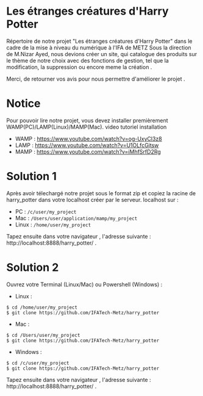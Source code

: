 # Les étranges créatures d'Harry Potter
Répertoire de notre projet "Les étranges créatures d'Harry Potter" dans le cadre de la mise à niveau du numérique à l'IFA de METZ
Sous la direction de M.Nizar Ayed, nous devions créer un site, qui catalogue des produits sur le thème de notre choix avec des fonctions
de gestion, tel que la modification, la suppression ou encore meme la création . 

Merci, de retourner vos avis pour nous permettre d'améliorer le projet .



# Notice 

Pour pouvoir lire notre projet, vous devez installer premièrement WAMP(PC)/LAMP(Linux)/MAMP(Mac).
video tutoriel installation 

- WAMP : https://www.youtube.com/watch?v=og-UxyCl3z8
- LAMP : https://www.youtube.com/watch?v=U1OLfcGjtsw
- MAMP : https://www.youtube.com/watch?v=iMhfSrfD2Rg

# Solution 1 
Après avoir télechargé notre projet sous le format zip et copiez la racine de harry_potter dans votre localhost créer par le serveur.
localhost sur :

- PC : ```/c/user/my_project```
- Mac : ```/Users/user/application/mamp/my_project```
- Linux : ```/home/user/my_project```


Tapez ensuite dans votre navigateur , l'adresse suivante : http://localhost:8888/harry_potter/ .

# Solution 2

Ouvrez votre Terminal (Linux/Mac) ou Powershell (Windows) :

- Linux :
```
$ cd /home/user/my_project
$ git clone https://github.com/IFATech-Metz/harry_potter
```

- Mac :
```
$ cd /Users/user/my_project
$ git clone https://github.com/IFATech-Metz/harry_potter
```

- Windows :
```
$ cd /c/user/my_project
$ git clone https://github.com/IFATech-Metz/harry_potter
```

Tapez ensuite dans votre navigateur , l'adresse suivante : http://localhost:8888/harry_potter/ .

